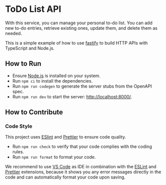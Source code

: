 # ToDo List API

With this service, you can manage your personal to-do list.
You can add new to-do entries, retrieve existing ones, update them, and delete them as needed.

This is a simple example of how to use [fastify](https://fastify.dev/) to build HTTP APIs with TypeScript and Node.js.

## How to Run

- Ensure [Node.js](https://nodejs.org/en) is installed on your system.
- Run `npm ci` to install the dependencies.
- Run `npm run codegen` to generate the server stubs from the OpenAPI spec.
- Run `npm run dev` to start the server: <http://localhost:8000/>.

## How to Contribute

### Code Style

This project uses [ESlint](https://eslint.org/) and [Prettier](https://prettier.io/) to ensure code quality.

- Run `npm run check` to verify that your code complies with the coding rules.
- Run `npm run format` to format your code.

We recommend to use [VS Code](https://code.visualstudio.com/) as IDE in combination with the
[ESLint](https://marketplace.visualstudio.com/items?itemName=dbaeumer.vscode-eslint) and
[Prettier](https://marketplace.visualstudio.com/items?itemName=esbenp.prettier-vscode) extensions,
because it shows you any error messages directly in the code and can automatically format your code upon saving.
